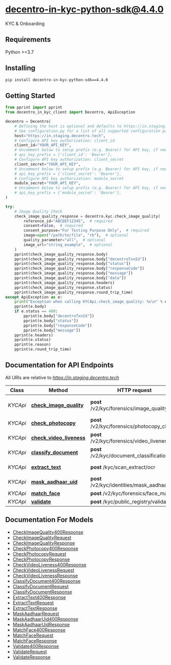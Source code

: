 # decentro-in-kyc-python-sdk@4.4.0
KYC & Onboarding


## Requirements

Python >=3.7

## Installing

```sh
pip install decentro-in-kyc-python-sdk==4.4.0
```

## Getting Started

```python
from pprint import pprint
from decentro_in_kyc_client import Decentro, ApiException

decentro = Decentro(
    # Defining the host is optional and defaults to https://in.staging.decentro.tech
    # See configuration.py for a list of all supported configuration parameters.
    host="https://in.staging.decentro.tech",
    # Configure API key authorization: client_id
    client_id="YOUR_API_KEY",
    # Uncomment below to setup prefix (e.g. Bearer) for API key, if needed
    # api_key_prefix = {'client_id': 'Bearer'},
    # Configure API key authorization: client_secret
    client_secret="YOUR_API_KEY",
    # Uncomment below to setup prefix (e.g. Bearer) for API key, if needed
    # api_key_prefix = {'client_secret': 'Bearer'},
    # Configure API key authorization: module_secret
    module_secret="YOUR_API_KEY",
    # Uncomment below to setup prefix (e.g. Bearer) for API key, if needed
    # api_key_prefix = {'module_secret': 'Bearer'},
)

try:
    # Image Quality Check
    check_image_quality_response = decentro.kyc.check_image_quality(
        reference_id="ABCDEF12345",  # required
        consent=False,  # required
        consent_purpose="For Testing Purpose Only",  # required
        image=open("/path/to/file", "rb"),  # optional
        quality_parameter="all",  # optional
        image_url="string_example",  # optional
    )
    pprint(check_image_quality_response.body)
    pprint(check_image_quality_response.body["decentroTxnId"])
    pprint(check_image_quality_response.body["status"])
    pprint(check_image_quality_response.body["responseCode"])
    pprint(check_image_quality_response.body["message"])
    pprint(check_image_quality_response.body["data"])
    pprint(check_image_quality_response.headers)
    pprint(check_image_quality_response.status)
    pprint(check_image_quality_response.round_trip_time)
except ApiException as e:
    print("Exception when calling KYCApi.check_image_quality: %s\n" % e)
    pprint(e.body)
    if e.status == 400:
        pprint(e.body["decentroTxnId"])
        pprint(e.body["status"])
        pprint(e.body["responseCode"])
        pprint(e.body["message"])
    pprint(e.headers)
    pprint(e.status)
    pprint(e.reason)
    pprint(e.round_trip_time)
```

## Documentation for API Endpoints

All URIs are relative to *https://in.staging.decentro.tech*

Class | Method | HTTP request | Description
------------ | ------------- | ------------- | -------------
*KYCApi* | [**check_image_quality**](docs/apis/tags/KYCApi.md#check_image_quality) | **post** /v2/kyc/forensics/image_quality | Image Quality Check
*KYCApi* | [**check_photocopy**](docs/apis/tags/KYCApi.md#check_photocopy) | **post** /v2/kyc/forensics/photocopy_check | Photocopy Check
*KYCApi* | [**check_video_liveness**](docs/apis/tags/KYCApi.md#check_video_liveness) | **post** /v2/kyc/forensics/video_liveness | Liveness Check
*KYCApi* | [**classify_document**](docs/apis/tags/KYCApi.md#classify_document) | **post** /v2/kyc/document_classification | ID Classification
*KYCApi* | [**extract_text**](docs/apis/tags/KYCApi.md#extract_text) | **post** /kyc/scan_extract/ocr | Scan &amp; Extract
*KYCApi* | [**mask_aadhaar_uid**](docs/apis/tags/KYCApi.md#mask_aadhaar_uid) | **post** /v2/kyc/identities/mask_aadhaar_uid | Aadhaar Masking
*KYCApi* | [**match_face**](docs/apis/tags/KYCApi.md#match_face) | **post** /v2/kyc/forensics/face_match | Face Match
*KYCApi* | [**validate**](docs/apis/tags/KYCApi.md#validate) | **post** /kyc/public_registry/validate | Validate

## Documentation For Models

 - [CheckImageQuality400Response](docs/models/CheckImageQuality400Response.md)
 - [CheckImageQualityRequest](docs/models/CheckImageQualityRequest.md)
 - [CheckImageQualityResponse](docs/models/CheckImageQualityResponse.md)
 - [CheckPhotocopy400Response](docs/models/CheckPhotocopy400Response.md)
 - [CheckPhotocopyRequest](docs/models/CheckPhotocopyRequest.md)
 - [CheckPhotocopyResponse](docs/models/CheckPhotocopyResponse.md)
 - [CheckVideoLiveness400Response](docs/models/CheckVideoLiveness400Response.md)
 - [CheckVideoLivenessRequest](docs/models/CheckVideoLivenessRequest.md)
 - [CheckVideoLivenessResponse](docs/models/CheckVideoLivenessResponse.md)
 - [ClassifyDocument400Response](docs/models/ClassifyDocument400Response.md)
 - [ClassifyDocumentRequest](docs/models/ClassifyDocumentRequest.md)
 - [ClassifyDocumentResponse](docs/models/ClassifyDocumentResponse.md)
 - [ExtractText400Response](docs/models/ExtractText400Response.md)
 - [ExtractTextRequest](docs/models/ExtractTextRequest.md)
 - [ExtractTextResponse](docs/models/ExtractTextResponse.md)
 - [MaskAadhaarRequest](docs/models/MaskAadhaarRequest.md)
 - [MaskAadhaarUid400Response](docs/models/MaskAadhaarUid400Response.md)
 - [MaskAadhaarUidResponse](docs/models/MaskAadhaarUidResponse.md)
 - [MatchFace400Response](docs/models/MatchFace400Response.md)
 - [MatchFaceRequest](docs/models/MatchFaceRequest.md)
 - [MatchFaceResponse](docs/models/MatchFaceResponse.md)
 - [Validate400Response](docs/models/Validate400Response.md)
 - [ValidateRequest](docs/models/ValidateRequest.md)
 - [ValidateResponse](docs/models/ValidateResponse.md)



